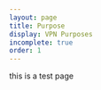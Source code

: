 ```yaml
---
layout: page
title: Purpose
display: VPN Purposes
incomplete: true
order: 1
---
```

this is a test page
